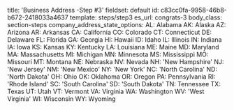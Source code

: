 title: 'Business Address -Step #3'
fieldset: default
id: c83cc0fa-9958-46b8-b672-2418033a4637
template: steps/step3
es_url: congrats-3
body_class: section-steps
company_address_state_options:
  AL: Alabama
  AK: Alaska
  AZ: Arizona
  AR: Arkansas
  CA: California
  CO: Colorado
  CT: Connecticut
  DE: Delaware
  FL: Florida
  GA: Georgia
  HI: Hawaii
  ID: Idaho
  IL: Illinois
  IN: Indiana
  IA: Iowa
  KS: Kansas
  KY: Kentucky
  LA: Louisiana
  ME: Maine
  MD: Maryland
  MA: Massachusetts
  MI: Michigan
  MN: Minnesota
  MS: Mississippi
  MO: Missouri
  MT: Montana
  NE: Nebraska
  NV: Nevada
  NH: 'New Hampshire'
  NJ: 'New Jersey'
  NM: 'New Mexico'
  NY: 'New York'
  NC: 'North Carolina'
  ND: 'North Dakota'
  OH: Ohio
  OK: Oklahoma
  OR: Oregon
  PA: Pennsylvania
  RI: 'Rhode Island'
  SC: 'South Carolina'
  SD: 'South Dakota'
  TN: Tennessee
  TX: Texas
  UT: Utah
  VT: Vermont
  VA: Virginia
  WA: Washington
  WV: 'West Virginia'
  WI: Wisconsin
  WY: Wyoming
